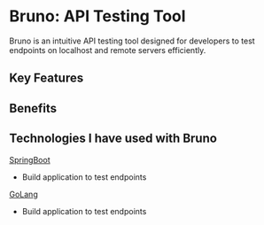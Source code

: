 # Bruno: API Testing Tool

Bruno is an intuitive API testing tool designed for developers to test endpoints on localhost and remote servers efficiently. 

## Key Features



## Benefits

## Technologies I have used with Bruno

[SpringBoot](technologies/SpringBoot.md)
- Build application to test endpoints 

[GoLang](technologies/GoLang.md)
- Build application to test endpoints 
